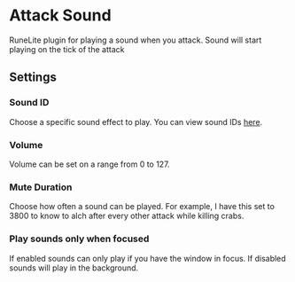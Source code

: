 # Attack Sound
RuneLite plugin for playing a sound when you attack. Sound will start playing on the tick of the attack

## Settings

### Sound ID
Choose a specific sound effect to play. You can view sound IDs [here](https://oldschool.runescape.wiki/w/List_of_in-game_sound_IDs).
### Volume 
Volume can be set on a range from 0 to 127.
### Mute Duration
Choose how often a sound can be played. For example, I have this set to 3800 to know to alch after every other attack while killing crabs.
### Play sounds only when focused
If enabled sounds can only play if you have the window in focus. If disabled sounds will play in the background.
